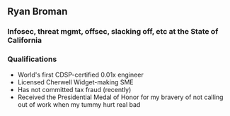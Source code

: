 ## Ryan Broman  
### Infosec, threat mgmt, offsec, slacking off, etc at the State of California
### Qualifications  
- World's first CDSP-certified 0.01x engineer  
- Licensed Cherwell Widget-making SME  
- Has not committed tax fraud (recently)
- Received the Presidential Medal of Honor for my bravery of not calling out of work when my tummy hurt real bad
